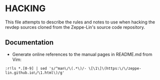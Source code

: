 HACKING
=======

This file attempts to describe the rules and notes to use when hacking
the revdep sources cloned from the Zeppe-Lin's source code repository.


Documentation
-------------

* Generate online references to the manual pages in README.md from Vim:

```
:r!ls *.[0-9] | sed 's/^man\/\(.*\)/- \[\1\]\(https:\/\/zeppe-lin.github.io\/\1.html\)/g' 
```
